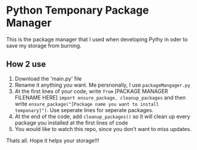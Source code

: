 # Python Temponary Package Manager
This is the package manager that I used when developing Pythy in oder to save my storage from burning.

## How 2 use
1. Download the 'main.py' file
2. Rename it anything you want. Me persnonally, I use `packageMangager.py`
3. At the first lines of your code, write `from` [PACKAGE MANAGER FILENAME HERE] `import ensure_package, cleanup_packages` and then write `ensure_package("[Package name you want to install temponary]")`. Use seperate lines for seperate packages.
4. At the end of the code, add `cleanup_packages()` so it will clean up every package you installed at the first lines of code
5. You would like to watch this repo, since you don't want to miss updates.

Thats all. Hope it helps your storage!!!

